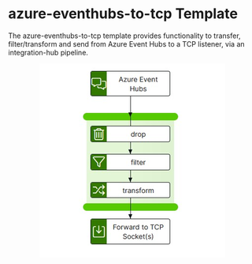 # azure-eventhubs-to-tcp Template

The azure-eventhubs-to-tcp template provides functionality to transfer, filter/transform and send from Azure Event Hubs to a TCP listener, via an integration-hub pipeline.

<p align="center">
<img src="../../assets/images/azure-eventhubs-to-tcp/2.3/flow_azure-eventhubs-to-tcp.jpg" />
</p>
